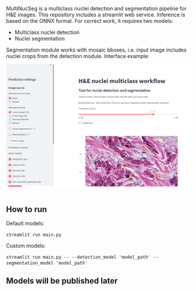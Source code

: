 MultiNucSeg is a multiclass nuclei detection and segmentation pipeline for H&E images. 
This repository includes a streamlit web service. Inference is based on the ONNX format. 
For correct work, it requires two models:
* Multiclass nuclei detection 
* Nuclei segmentation

Segmentation module works with mosaic bboxes, i.e. input image includes nuclei crops from the detection module.
Interface example:

<div align="center">
  <img src="images/interface.png"/>
</div>
<br>

## How to run

Default models:
```
streamlit run main.py 
```
Custom models:
```
streamlit run main.py -- --detection_model 'model_path' --segmentation_model 'model_path'
```

## Models will be published later
